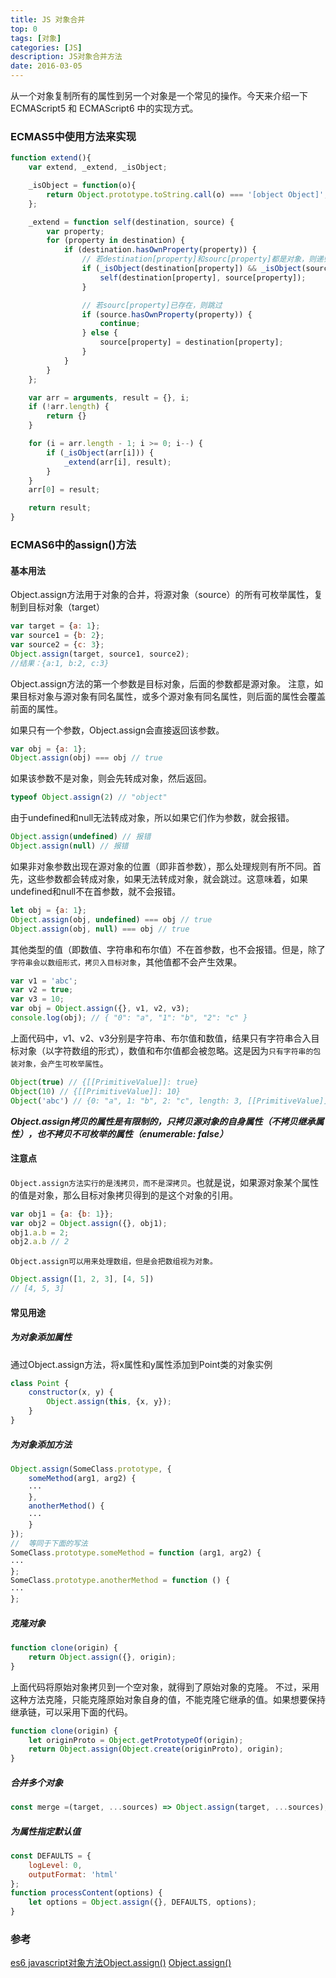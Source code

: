 ```yaml
---
title: JS 对象合并
top: 0
tags: [对象]
categories: [JS]
description: JS对象合并方法
date: 2016-03-05
---
```



从一个对象复制所有的属性到另一个对象是一个常见的操作。今天来介绍一下 ECMAScript5 和 ECMAScript6 中的实现方式。

<!-- more -->

### ECMAS5中使用方法来实现
``` js
function extend(){
    var extend, _extend, _isObject;

    _isObject = function(o){
        return Object.prototype.toString.call(o) === '[object Object]';
    };

    _extend = function self(destination, source) {
        var property;
        for (property in destination) {
            if (destination.hasOwnProperty(property)) {
                // 若destination[property]和sourc[property]都是对象，则递归
                if (_isObject(destination[property]) && _isObject(source[property])) {
                    self(destination[property], source[property]);
                }

                // 若sourc[property]已存在，则跳过
                if (source.hasOwnProperty(property)) {
                    continue;
                } else {
                    source[property] = destination[property];
                }
            }
        }
    };

    var arr = arguments, result = {}, i;
    if (!arr.length) {
        return {}
    }

    for (i = arr.length - 1; i >= 0; i--) {
        if (_isObject(arr[i])) {
            _extend(arr[i], result);
        }
    }
    arr[0] = result;

    return result;
}
```


### ECMAS6中的assign()方法
#### 基本用法
Object.assign方法用于对象的合并，将源对象（source）的所有可枚举属性，复制到目标对象（target）
``` js
var target = {a: 1};
var source1 = {b: 2};
var source2 = {c: 3};
Object.assign(target, source1, source2);
//结果：{a:1, b:2, c:3}
```
Object.assign方法的第一个参数是目标对象，后面的参数都是源对象。
注意，如果目标对象与源对象有同名属性，或多个源对象有同名属性，则后面的属性会覆盖前面的属性。

如果只有一个参数，Object.assign会直接返回该参数。
``` js
var obj = {a: 1};
Object.assign(obj) === obj // true
```

如果该参数不是对象，则会先转成对象，然后返回。
``` js
typeof Object.assign(2) // "object"
```

由于undefined和null无法转成对象，所以如果它们作为参数，就会报错。
``` js
Object.assign(undefined) // 报错
Object.assign(null) // 报错
```


如果非对象参数出现在源对象的位置（即非首参数），那么处理规则有所不同。首先，这些参数都会转成对象，如果无法转成对象，就会跳过。这意味着，如果undefined和null不在首参数，就不会报错。
``` js
let obj = {a: 1};
Object.assign(obj, undefined) === obj // true
Object.assign(obj, null) === obj // true
```


其他类型的值（即数值、字符串和布尔值）不在首参数，也不会报错。但是，除了`字符串会以数组形式，拷贝入目标对象`，其他值都不会产生效果。
``` js
var v1 = 'abc';
var v2 = true;
var v3 = 10;
var obj = Object.assign({}, v1, v2, v3);
console.log(obj); // { "0": "a", "1": "b", "2": "c" }
```
上面代码中，v1、v2、v3分别是字符串、布尔值和数值，结果只有字符串合入目标对象（以字符数组的形式），数值和布尔值都会被忽略。这是因为`只有字符串的包装对象，会产生可枚举属性`。

``` js
Object(true) // {[[PrimitiveValue]]: true}
Object(10) // {[[PrimitiveValue]]: 10}
Object('abc') // {0: "a", 1: "b", 2: "c", length: 3, [[PrimitiveValue]]: "abc"}
```

**_Object.assign拷贝的属性是有限制的，只拷贝源对象的自身属性（不拷贝继承属性），也不拷贝不可枚举的属性（enumerable: false）_**


#### 注意点
`Object.assign方法实行的是浅拷贝，而不是深拷贝`。也就是说，如果源对象某个属性的值是对象，那么目标对象拷贝得到的是这个对象的引用。
``` js
var obj1 = {a: {b: 1}};
var obj2 = Object.assign({}, obj1);
obj1.a.b = 2;
obj2.a.b // 2
```

`Object.assign可以用来处理数组，但是会把数组视为对象。`
``` js
Object.assign([1, 2, 3], [4, 5])
// [4, 5, 3]
```


####  常见用途
##### 为对象添加属性
通过Object.assign方法，将x属性和y属性添加到Point类的对象实例
``` js
class Point {
    constructor(x, y) {
        Object.assign(this, {x, y});
    }
}
```

##### 为对象添加方法
``` js
Object.assign(SomeClass.prototype, {
    someMethod(arg1, arg2) {
    ···
    },
    anotherMethod() {
    ···
    }
});
//  等同于下面的写法
SomeClass.prototype.someMethod = function (arg1, arg2) {
···
};
SomeClass.prototype.anotherMethod = function () {
···
};
```

##### 克隆对象
``` js
function clone(origin) {
    return Object.assign({}, origin);
}
```
上面代码将原始对象拷贝到一个空对象，就得到了原始对象的克隆。
不过，采用这种方法克隆，只能克隆原始对象自身的值，不能克隆它继承的值。如果想要保持继承链，可以采用下面的代码。
``` js
function clone(origin) {
    let originProto = Object.getPrototypeOf(origin);
    return Object.assign(Object.create(originProto), origin);
}
```

##### 合并多个对象
``` js
const merge =(target, ...sources) => Object.assign(target, ...sources);
```

##### 为属性指定默认值
``` js
const DEFAULTS = {
    logLevel: 0,
    outputFormat: 'html'
};
function processContent(options) {
    let options = Object.assign({}, DEFAULTS, options);
}
```


### 参考
[es6 javascript对象方法Object.assign()](http://blog.csdn.net/qq_30100043/article/details/53422657)
[Object.assign()](https://developer.mozilla.org/zh-CN/docs/Web/JavaScript/Reference/Global_Objects/Object/assign)
